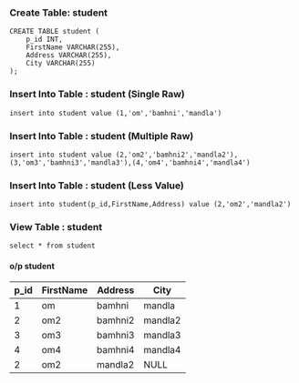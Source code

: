 ### Create Table: student

    CREATE TABLE student (
        p_id INT,
        FirstName VARCHAR(255),
        Address VARCHAR(255),
        City VARCHAR(255)
    );
### Insert Into Table : student (Single Raw)
    insert into student value (1,'om','bamhni','mandla')

### Insert Into Table : student (Multiple Raw)
    insert into student value (2,'om2','bamhni2','mandla2'),(3,'om3','bamhni3','mandla3'),(4,'om4','bamhni4','mandla4')

### Insert Into Table : student (Less Value)
    insert into student(p_id,FirstName,Address) value (2,'om2','mandla2')

### View Table : student
    select * from student

#### o/p student

| p_id | FirstName | Address   | City   |
|------|-----------|-----------|--------|
| 1    | om        | bamhni    | mandla |
| 2    | om2       | bamhni2   | mandla2 |
| 3    | om3       | bamhni3   | mandla3 |
| 4    | om4       | bamhni4   | mandla4 |
| 2    | om2       | mandla2   | NULL   |


    